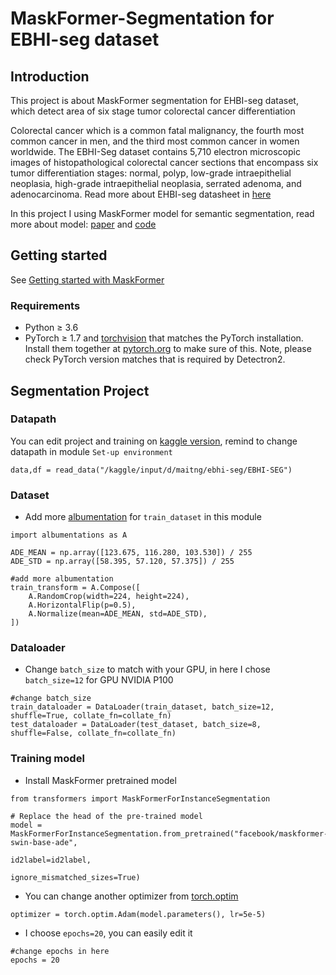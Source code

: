 # MaskFormer-Segmentation for EBHI-seg dataset

## Introduction
This project is about MaskFormer segmentation for EHBI-seg dataset, which detect area of six stage tumor colorectal cancer differentiation

Colorectal cancer which is a common fatal malignancy, the fourth most common cancer in men, and the third most common cancer in women worldwide. The EBHI-Seg dataset contains 5,710 electron microscopic images of histopathological colorectal cancer sections that encompass six tumor differentiation stages: normal, polyp, low-grade intraepithelial neoplasia, high-grade intraepithelial neoplasia, serrated adenoma, and adenocarcinoma. 
Read more about EHBI-seg datasheet in [here](https://arxiv.org/pdf/2212.00532v3.pdf)

In this project I using MaskFormer model for semantic segmentation, read more about model: [paper](https://arxiv.org/pdf/2107.06278.pdf) and [code](https://github.com/facebookresearch/MaskFormer) 

## Getting started

See [Getting started with MaskFormer](https://github.com/facebookresearch/MaskFormer/blob/main/GETTING_STARTED.md)

### Requirements
- Python ≥ 3.6
- PyTorch ≥ 1.7 and [torchvision](https://github.com/pytorch/vision/) that matches the PyTorch installation.
  Install them together at [pytorch.org](https://pytorch.org) to make sure of this. Note, please check
  PyTorch version matches that is required by Detectron2.

## Segmentation Project

### Datapath
You can edit project and training on [kaggle version](https://www.kaggle.com/code/maitng/ebhi-segmentation), remind to change datapath in module `Set-up environment`

```# change file path for your work space
data,df = read_data("/kaggle/input/d/maitng/ebhi-seg/EBHI-SEG")
```

### Dataset
- Add more [albumentation](https://github.com/albumentations-team/albumentations#spatial-level-transforms) for `train_dataset` in this module
```
import albumentations as A

ADE_MEAN = np.array([123.675, 116.280, 103.530]) / 255
ADE_STD = np.array([58.395, 57.120, 57.375]) / 255

#add more albumentation
train_transform = A.Compose([
    A.RandomCrop(width=224, height=224),
    A.HorizontalFlip(p=0.5),
    A.Normalize(mean=ADE_MEAN, std=ADE_STD),
])
```

### Dataloader
 - Change `batch_size` to match with your GPU, in here I chose `batch_size=12` for GPU NVIDIA P100
```
#change batch_size 
train_dataloader = DataLoader(train_dataset, batch_size=12, shuffle=True, collate_fn=collate_fn)
test_dataloader = DataLoader(test_dataset, batch_size=8, shuffle=False, collate_fn=collate_fn)
```

### Training model 
- Install MaskFormer pretrained model
```
from transformers import MaskFormerForInstanceSegmentation

# Replace the head of the pre-trained model
model = MaskFormerForInstanceSegmentation.from_pretrained("facebook/maskformer-swin-base-ade",
                                                          id2label=id2label,
                                                          ignore_mismatched_sizes=True)
```
- You can change another optimizer from [torch.optim](https://pytorch.org/docs/stable/optim.html)
```
optimizer = torch.optim.Adam(model.parameters(), lr=5e-5)
```
- I choose `epochs=20`, you can easily edit it
```
#change epochs in here
epochs = 20
```
